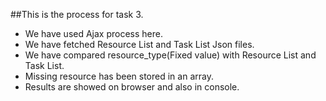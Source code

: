 ##This is the process for task 3.

- We have used Ajax process here.
- We have fetched Resource List and Task List Json files.
- We have compared resource_type(Fixed value) with Resource List and Task List.
- Missing resource has been stored in an array.
- Results are showed on browser and also in console.
